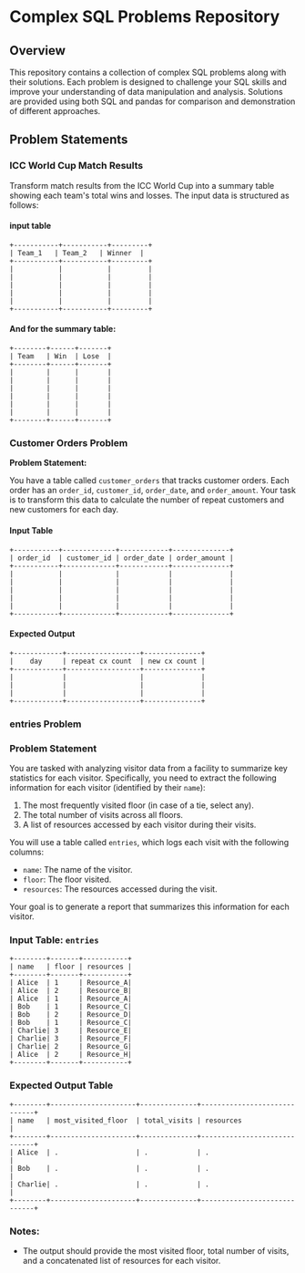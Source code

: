 # Complex SQL Problems Repository

## Overview

This repository contains a collection of complex SQL problems along with their solutions. Each problem is designed to challenge your SQL skills and improve your understanding of data manipulation and analysis. Solutions are provided using both SQL and pandas for comparison and demonstration of different approaches.

## Problem Statements

### ICC World Cup Match Results

Transform match results from the ICC World Cup into a summary table showing each team's total wins and losses. The input data is structured as follows:

#### input table

``` 
+-----------+-----------+---------+
| Team_1   | Team_2   | Winner  |
+-----------+-----------+---------+
|           |           |         |
|           |           |         |
|           |           |         |
|           |           |         |
|           |           |         |
+-----------+-----------+---------+
```

#### And for the summary table:

```
+--------+------+-------+
| Team   | Win  | Lose  |
+--------+------+-------+
|        |      |       |
|        |      |       |
|        |      |       |
|        |      |       |
|        |      |       |
|        |      |       |
+--------+------+-------+
```



### Customer Orders Problem

**Problem Statement:**

You have a table called `customer_orders` that tracks customer orders. Each order has an `order_id`, `customer_id`, `order_date`, and `order_amount`. Your task is to transform this data to calculate the number of repeat customers and new customers for each day.

#### Input Table

```
+-----------+-------------+------------+--------------+
| order_id  | customer_id | order_date | order_amount |
+-----------+-------------+------------+--------------+
|           |             |            |              |
|           |             |            |              |
|           |             |            |              |
|           |             |            |              |
|           |             |            |              |
+-----------+-------------+------------+--------------+
```

#### Expected Output

```
+------------+------------------+--------------+
|    day     | repeat cx count  | new cx count |
+------------+------------------+--------------+
|            |                  |              |
|            |                  |              |
|            |                  |              |
+------------+------------------+--------------+
```


### entries Problem


### Problem Statement

You are tasked with analyzing visitor data from a facility to summarize key statistics for each visitor. Specifically, you need to extract the following information for each visitor (identified by their `name`):

1. The most frequently visited floor (in case of a tie, select any).
2. The total number of visits across all floors.
3. A list of resources accessed by each visitor during their visits.

You will use a table called `entries`, which logs each visit with the following columns:
- `name`: The name of the visitor.
- `floor`: The floor visited.
- `resources`: The resources accessed during the visit.

Your goal is to generate a report that summarizes this information for each visitor.

### Input Table: `entries`

```
+--------+-------+-----------+
| name   | floor | resources |
+--------+-------+-----------+
| Alice  | 1     | Resource_A|
| Alice  | 2     | Resource_B|
| Alice  | 1     | Resource_A|
| Bob    | 1     | Resource_C|
| Bob    | 2     | Resource_D|
| Bob    | 1     | Resource_C|
| Charlie| 3     | Resource_E|
| Charlie| 3     | Resource_F|
| Charlie| 2     | Resource_G|
| Alice  | 2     | Resource_H|
+--------+-------+-----------+
```

### Expected Output Table

```
+--------+---------------------+--------------+-----------------------------+
| name   | most_visited_floor  | total_visits | resources                   |
+--------+---------------------+--------------+-----------------------------+
| Alice  | .                   | .            | .                           |
| Bob    | .                   | .            | .                           |
| Charlie| .                   | .            | .                           |
+--------+---------------------+--------------+-----------------------------+
```

### Notes:
- The output should provide the most visited floor, total number of visits, and a concatenated list of resources for each visitor.